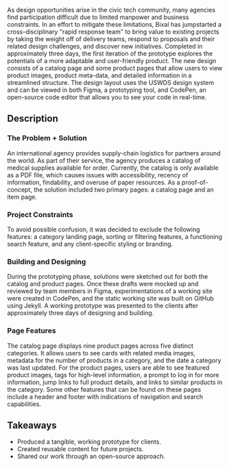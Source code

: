 As design opportunities arise in the civic tech community, many agencies find participation difficult due to limited manpower and business constraints. In an effort to mitigate these limitations, Bixal has jumpstarted a cross-disciplinary "rapid response team" to bring value to existing projects by taking the weight off of delivery teams, respond to proposals and their related design challenges, and discover new initiatives. Completed in approximately three days, the first iteration of the prototype explores the potentials of a more adaptable and user-friendly product. The new design consists of a catalog page and some product pages that allow users to view product images, product meta-data, and detailed information in a streamlined structure. The design layout uses the USWDS design system and can be viewed in both Figma, a prototyping tool, and CodePen, an open-source code editor that allows you to see your code in real-time.

## Description
 
### The Problem + Solution

An international agency provides supply-chain logistics for partners around the world. As part of their service, the agency produces a catalog of medical supplies available for order. Currently, the catalog is only available as a PDF file, which causes issues with accessibility, recency of information, findability, and overuse of paper resources. As a proof-of-concept, the solution included two primary pages: a catalog page and an item page.

### Project Constraints

To avoid possible confusion, it was decided to exclude the following features: a category landing page, sorting or filtering features, a functioning search feature, and any client-specific styling or branding.
 
### Building and Designing

During the prototyping phase, solutions were sketched out for both the catalog and product pages. Once these drafts were mocked up and reviewed by team members in Figma, experimentations of a working site were created in CodePen, and the static working site was built on GitHub using Jekyll. A working prototype was presented to the clients after approximately three days of designing and building.

### Page Features

The catalog page displays nine product pages across five distinct categories.  It allows users to see cards with related media images, metadata for the number of products in a category, and the date a category was last updated. For the product pages, users are able to see featured product images, tags for high-level information, a prompt to log in for more information, jump links to full product details, and links to similar products in the category. Some other features that can be found on these pages include a header and footer with indications of navigation and search capabilities.

## Takeaways

- Produced a tangible, working prototype for clients.
- Created reusable content for future projects.
- Shared our work through an open-source approach.
